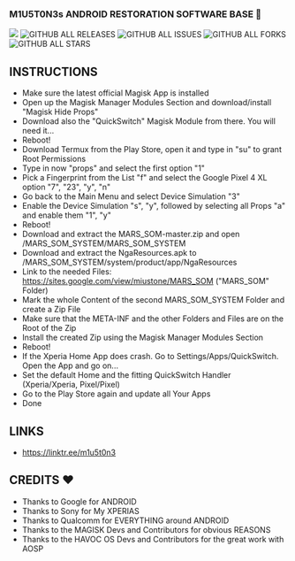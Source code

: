 ### M1U5T0N3s ANDROID RESTORATION SOFTWARE BASE 🤖
<a href="https://hits.seeyoufarm.com"><img src="https://hits.seeyoufarm.com/api/count/incr/badge.svg?url=https%3A%2F%2Fgithub.com%2FMiustone%2FMARS_SOM_SYSTEM&count_bg=%2392C7FF&title_bg=%23000000&icon=github.svg&icon_color=%23FFFFFF&title=VISITORS%3A&edge_flat=true"/></a>
![GITHUB ALL RELEASES](https://img.shields.io/github/downloads/Miustone/MARS_SOM_SYSTEM/total?style=flat-square&labelColor=000000) 
![GITHUB ALL ISSUES](https://img.shields.io/github/issues/Miustone/MARS_SOM_SYSTEM?style=flat-square&labelColor=000000) 
![GITHUB ALL FORKS](https://img.shields.io/github/forks/Miustone/MARS_SOM_SYSTEM?style=flat-square&labelColor=000000) 
![GITHUB ALL STARS](https://img.shields.io/github/stars/Miustone/MARS_SOM_SYSTEM?style=flat-square&labelColor=000000)


## INSTRUCTIONS
- Make sure the latest official Magisk App is installed
- Open up the Magisk Manager Modules Section and download/install "Magisk Hide Props"
- Download also the "QuickSwitch" Magisk Module from there. You will need it...
- Reboot!
- Download Termux from the Play Store, open it and type in "su" to grant Root Permissions
- Type in now "props" and select the first option "1"
- Pick a Fingerprint from the List "f" and select the Google Pixel 4 XL option "7", "23", "y", "n"
- Go back to the Main Menu and select Device Simulation "3"
- Enable the Device Simulation "s", "y", followed by selecting all Props "a" and enable them "1", "y"
- Reboot!
- Download and extract the MARS_SOM-master.zip and open /MARS_SOM_SYSTEM/MARS_SOM_SYSTEM
- Download and extract the NgaResources.apk to /MARS_SOM_SYSTEM/system/product/app/NgaResources
- Link to the needed Files: https://sites.google.com/view/miustone/MARS_SOM ("MARS_SOM" Folder)
- Mark the whole Content of the second MARS_SOM_SYSTEM Folder and create a Zip File
- Make sure that the META-INF and the other Folders and Files are on the Root of the Zip
- Install the created Zip using the Magisk Manager Modules Section
- Reboot!
- If the Xperia Home App does crash. Go to Settings/Apps/QuickSwitch. Open the App and go on...
- Set the default Home and the fitting QuickSwitch Handler (Xperia/Xperia, Pixel/Pixel)
- Go to the Play Store again and update all Your Apps
- Done


## LINKS
* https://linktr.ee/m1u5t0n3


## CREDITS ❤️
* Thanks to Google for ANDROID
* Thanks to Sony for My XPERIAS
* Thanks to Qualcomm for EVERYTHING around ANDROID
* Thanks to the MAGISK Devs and Contributors for obvious REASONS
* Thanks to the HAVOC OS Devs and Contributors for the great work with AOSP